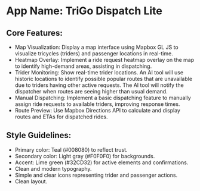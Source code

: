 # **App Name**: TriGo Dispatch Lite

## Core Features:

- Map Visualization: Display a map interface using Mapbox GL JS to visualize tricycles (triders) and passenger locations in real-time.
- Heatmap Overlay: Implement a ride request heatmap overlay on the map to identify high-demand areas, assisting in dispatching.
- Trider Monitoring: Show real-time trider locations. An AI tool will use historic locations to identify possible popular routes that are unavailable due to triders having other active requests. The AI tool will notify the dispatcher when routes are seeing higher than usual demand.
- Manual Dispatching: Implement a basic dispatching feature to manually assign ride requests to available triders, improving response times.
- Route Preview: Use Mapbox Directions API to calculate and display routes and ETAs for dispatched rides.

## Style Guidelines:

- Primary color: Teal (#008080) to reflect trust.
- Secondary color: Light gray (#F0F0F0) for backgrounds.
- Accent: Lime green (#32CD32) for active elements and confirmations.
- Clean and modern typography.
- Simple and clear icons representing trider and passenger actions.
- Clean layout.